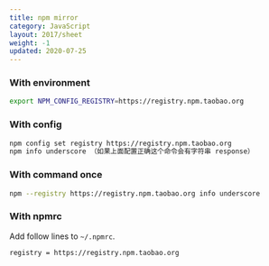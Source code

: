 ```yaml
---
title: npm mirror
category: JavaScript
layout: 2017/sheet
weight: -1
updated: 2020-07-25
---
```


### With environment

```bash
export NPM_CONFIG_REGISTRY=https://registry.npm.taobao.org
```

### With config

```bash
npm config set registry https://registry.npm.taobao.org
npm info underscore （如果上面配置正确这个命令会有字符串 response）
```

### With command once

```bash
npm --registry https://registry.npm.taobao.org info underscore
```

### With npmrc

Add follow lines to `~/.npmrc`.

```bash
registry = https://registry.npm.taobao.org
```
